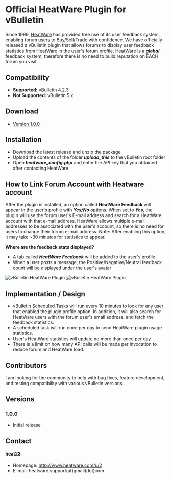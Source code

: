 Official HeatWare Plugin for vBulletin
======
Since 1999, [HeatWare](http://wwww.heatware.com) has provided free use of its user feedback system, enabling forum users to Buy/Sell/Trade with confidence. We have officially released a vBulletin plugin that allows forums to display user feedback statistics from HeatWare in the user's forum profile. HeatWare is a ***global*** feedback system, therefore there is no need to build reputation on EACH forum you visit.

## Compatibility 
* **Supported:** vBulletin 4.2.3
* **Not Supported:** vBulletin 5.x

## Download
* [Version 1.0.0](https://github.com/heatware/vbulletin-global-feedback-plugin/files/280080/heatware_vb4_1.0.0.zip)

## Installation
* Download the latest release and unzip the package
* Upload the contents of the folder ***upload_this*** to the vBulletin root folder
* Open ***heatware_config.php*** and enter the API key that you obtained after contacting HeatWare

## How to Link Forum Account with Heatware account
After the plugin is installed, an option called **HeatWare Feedback** will appear in the user's profile with ***Yes/No*** options. When set to ***Yes***, the plugin will use the forum user's E-mail address and search for a HeatWare account with that e-mail address. HeatWare allows multiple e-mail addresses to be associated with the user's account, so there is no need for users to change their forum e-mail address. Note: After enabling this option, it may take ~30 minutes for statistics to appear.

**Where are the feedback stats displayed?**
* A tab called ***HeatWare Feedback*** will be added to the user's profile
* When a user posts a message, the Positive/Negative/Neutral feedback count will be displayed under the user's avatar

![vBulletin HeatWare Plugin](http://i.imgur.com/Q6gkIB7.png "vBulletin HeatWare Plugin")
![vBulletin HeatWare Plugin](http://i.imgur.com/Woikj1L.png "vBulletin HeatWare Plugin")

## Implementation / Design
* vBulletin Scheduled Tasks will run every 10 minutes to look for any user that enabled the plugin profile option. In addition, it will also search for HeatWare users with the forum user's email address, and fetch the feedback statistics.
* A scheduled task will run once per day to send HeatWare plugin usage statistics.
* User's HeatWare statistics will update no more than once per day
* There is a limit on how many API calls will be made per invocation to reduce forum and HeatWare load. 

## Contributors
I am looking for the community to help with bug fixes, feature development, and testing compatibility with various vBulletin versions.

## Versions
### 1.0.0
* Initial release

## Contact
#### heat23
* Homepage: http://www.heatware.com/u/2 
* E-mail: heatware.support(at)gmail(dot)com 
